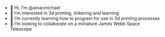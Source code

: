 - 👋 Hi, I’m @amacmichael
- 👀 I’m interested in 3d printing, tinkering and learning
- 🌱 I’m currently learning how to program for use in 3d printing processes
- 💞️ I’m looking to collaborate on a miniature James Webb Space Telescope

<!---
amacmichael/amacmichael is a ✨ special ✨ repository because its `README.md` (this file) appears on your GitHub profile.
You can click the Preview link to take a look at your changes.
--->
